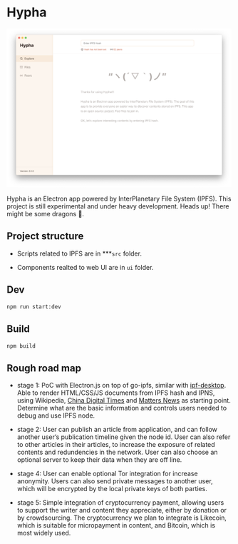 # Hypha

![Screen](media/screen.png)

Hypha is an Electron app powered by InterPlanetary File System (IPFS). This project is still experimental and under heavy development. Heads up! There might be some dragons 🐉.

## Project structure

* Scripts related to IPFS are in ***`src` folder.

* Components realted to web UI are in `ui` folder.

## Dev

```
npm run start:dev
```

## Build

```
npm build
```


## Rough road map

* stage 1: PoC with Electron.js on top of go-ipfs, similar with [ipf-desktop](https://github.com/ipfs-shipyard/ipfs-desktop). Able to render HTML/CSS/JS documents from IPFS hash and IPNS, using Wikipedia, [China Digital Times](https://chinadigitaltimes.net) and [Matters News](https://matters.news) as starting point. Determine what are the basic information and controls users needed to debug and use IPFS node.

* stage 2: User can publish an article from application, and can follow another user’s publication timeline given the node id. User can also refer to other articles in their articles, to increase the exposure of related contents and redundencies in the network. User can also choose an optional server to keep their data when they are off line.

* stage 4: User can enable optional Tor integration for increase anonymity. Users can also send private messages to another user, which will be encrypted by the local private keys of both parties.

* stage 5: Simple integration of cryptocurrency payment, allowing users to support the writer and content they appreciate, either by donation or by crowdsourcing. The cryptocurrency we plan to integrate is Likecoin, which is suitable for micropayment in content, and Bitcoin, which is most widely used.
